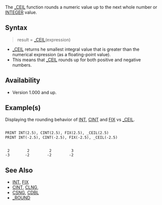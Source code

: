 The [_CEIL](_CEIL) function rounds a numeric value up to the next whole number or [INTEGER](INTEGER) value. 

## Syntax

> result = [_CEIL](_CEIL)(expression)

* [_CEIL](_CEIL) returns he smallest integral value that is greater than the numerical expression (as a floating-point value).
* This means that [_CEIL](_CEIL) rounds up for both positive and negative numbers.

## Availability

* Version 1.000 and up.

## Example(s)

Displaying the rounding behavior of [INT](INT), [CINT](CINT) and [FIX](FIX) vs [_CEIL](_CEIL).

```vb

PRINT INT(2.5), CINT(2.5), FIX(2.5), _CEIL(2.5)
PRINT INT(-2.5), CINT(-2.5), FIX(-2.5), _CEIL(-2.5)

```

```text

 2        2         2         3
-3       -2        -2        -2

```

## See Also

* [INT](INT), [FIX](FIX)
* [CINT](CINT), [CLNG](CLNG), 
* [CSNG](CSNG), [CDBL](CDBL)
* [_ROUND](_ROUND)
